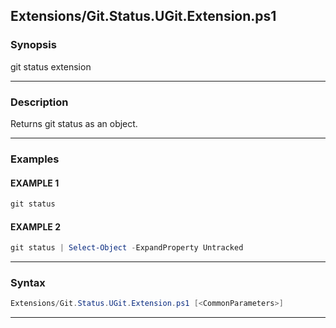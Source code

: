 
Extensions/Git.Status.UGit.Extension.ps1
----------------------------------------
### Synopsis
git status extension

---
### Description

Returns git status as an object.

---
### Examples
#### EXAMPLE 1
```PowerShell
git status
```

#### EXAMPLE 2
```PowerShell
git status | Select-Object -ExpandProperty Untracked
```

---
### Syntax
```PowerShell
Extensions/Git.Status.UGit.Extension.ps1 [<CommonParameters>]
```
---




